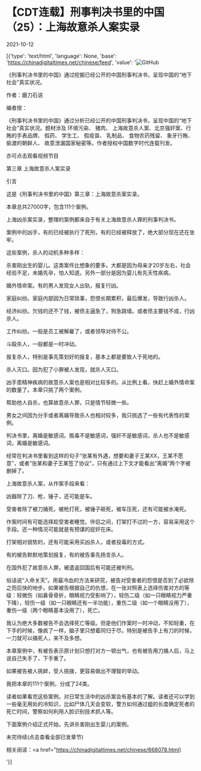 # 【CDT连载】刑事判决书里的中国（25）：上海故意杀人案实录

2021-10-12

[{'type': 'text/html', 'language': None, 'base': 'https://chinadigitaltimes.net/chinese/feed', 'value': '![GitHub](https://chinadigitaltimes.net/chinese/files/2021/09/刑事判决书里的中国-791x1024.jpg)



《刑事判决书里的中国》通过挖掘已经公开的中国刑事判决书，呈现中国的“地下社会”真实状况。 

作者：磨刀石说



编者按：

《刑事判决书里的中国》通过分析已经公开的中国刑事判决书，呈现中国的“地下社会”真实状况。题材涉及 环境污染、 猪肉、 上海故意杀人案、北京强奸案、行贿的手表品牌、 假药、 学生工、 假疫苗、 乳制品、 食物农药残留、 象牙行贿、 偷渡的朝鲜人、 故意泄漏国家秘密等。作者授权中国数字时代连载刊发。

亦可点击观看视频节目





第三章 上海故意杀人案实录

引言

这是《刑事判决书里的中国》第三章：上海故意杀案实录。

本章总共27000字，包含111个案例。

上海凶杀案实录，整理的案例都来自于有关上海故意杀人罪的刑事判决书。

案例中的凶手，有的已经被执行了死刑，有的已经被释放了，绝大部分现在还在坐牢。

这些案例，杀人的动机多种多样：

杀害刚出生的婴儿。这类案件比想象的要多。大都是因为母亲才20岁左右，社会经验不足，未婚先孕，怕人知道。另外一部分是因为婴儿有先天性疾病。

婚外情命案。有的男人发现女人出轨，报复行凶。

家庭纠纷。家庭内部因为日常琐事，怨恨长期累积，最后爆发，导致行凶杀人。

经济纠纷。欠钱的还不了钱，被债主逼急了，狗急跳墙。或者债主要钱不成，行凶杀人。

工作纠纷。一般是员工被解雇了，或者领导对待不公。

斗殴杀人，一般都是一时冲动。

报复杀人，特别是事先策划好的报复，基本上都是要致人于死地的。

杀人灭口。因为犯了小罪被人发现，就杀人灭口。

凶手患精神疾病的故意杀人案也是相对比较多的。从比例上看，快赶上婚外情命案的数量了。本章只挑了两个案例。

帮助他人自杀，也算故意杀人罪，只是情节轻微一些。

男女之间因为分手或者离婚导致杀人也相对较多，我只挑选了一些有代表性的案例。

判决书里，离婚是敏感词。贩毒不是敏感词，强奸不是敏感词，杀人也不是敏感词，离婚是敏感词。

经常在判决书里看到这样的句子“张某有外遇，想要和妻子王某XX，王某不愿意”，或者“张某和妻子王某签了协议”，只有通过上下文才能看出“离婚”两个字被删掉了。

上海故意杀人案，从作案手段来看：

凶器除了刀、枪，锤子，还可能是车。

受害者除了被刀捅死，被枪打死，被锤子砸死，被车压死，还有可能被水淹死。

作案时间有可能选择趁受害者睡觉。伴侣之间，打架打不过的一方，容易采用这个手段。还一种情况可能就是有预谋的捉奸在床。

打架相对弱势的，还有可能采用买凶杀人，或者投毒的方式。

有的被告默默地策划报复，有的被告事先扬言杀人。

在国外犯了故意杀人罪，被遣返回国后有可能还被判刑。

俗话说“人命关天”。用最冷血的方法来研究，被告对受害者的怨恨是否到了必欲除之而后快的地步。如果被告根据自己的仇恨，在一张对照表上选择伤害对方的等级：轻微伤（如鼻骨骨折，眼睛视力受影响了），轻伤二级（如一只眼睛视力严重下降），轻伤一级（如一只眼睛还有一半功能），重伤二级（如一个眼睛没用了），重伤一级（两个眼睛基本没用了），死亡。

我认为绝大多数被告不会选择死亡等级。但是他们作案时一时冲动，不知轻重，在下手的时候，像疯了一样，脑子里只想着同归于尽。特别是被告手上有刀的时候，一刀就可以捅死人，来不及多想。

本章案例中，有被告表示原计划只想打对方一顿出气，也有被告用刀捅人后，马上说自己失手了，下手重了。

如果被告被人挑衅，受人挑拨，更容易做出不理智的举动。

我把本章的111个案例，分成了24类。

读者如果看完这些案例，对日常生活中的凶杀案会有基本的了解。读者还可以学到一些毫无用处的冷知识，比如尸体几天会变软，警方如何通过蛆的长度确定死者的死亡时间，警察如何利用人脸识别技术抓人等。

下面案例介绍正式开始，先讲杀害刚出生婴儿的案例。

未完待续(点击查看全部已发章节)



相关阅读：<a href="https://chinadigitaltimes.net/chinese/668078.html)

'}]